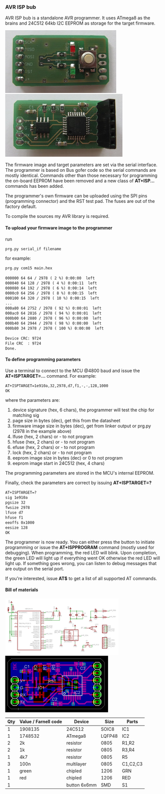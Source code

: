 ### AVR ISP bub

AVR ISP bub is a standalone AVR programmer. It uses ATmega8 as the brains and
24C512 64kb I2C EEPROM as storage for the target firmware.

[![avr_isp_bub_top](images/IMG_2206_small.jpg)](images/IMG_2206.jpg)
[![avr_isp_bub_bot](images/IMG_2207_small.jpg)](images/IMG_2207.jpg)

The firmware image and target parameters are set via the serial interface. The
programmer is based on Bus gofer code so the serial commands are
mostly identical. Commands other than those necessary for programming the on-board
EEPROM have been removed and a new class of __AT+ISP...__ commands has been added.

The programmer's own firmware can be uploaded using the SPI pins (programming connector)
and the RST test pad. The fuses are out of the factory default.

To compile the sources my AVR library is required.

#### To upload your firmware image to the programmer

run

```
prg.py serial_if filename
```

for example:

```
prg.py com15 main.hex

000000 64 64 / 2978 ( 2 %) 0:00:00  left
000040 64 128 / 2978 ( 4 %) 0:00:11  left
000080 64 192 / 2978 ( 6 %) 0:00:14  left
0000c0 64 256 / 2978 ( 8 %) 0:00:15  left
000100 64 320 / 2978 ( 10 %) 0:00:15  left
...
000a80 64 2752 / 2978 ( 92 %) 0:00:01  left
000ac0 64 2816 / 2978 ( 94 %) 0:00:01  left
000b00 64 2880 / 2978 ( 96 %) 0:00:00  left
000b40 64 2944 / 2978 ( 98 %) 0:00:00  left
000b80 34 2978 / 2978 ( 100 %) 0:00:00  left

Device CRC: 9724
File CRC  : 9724
Done.
```

#### To define programming parameters

Use a terminal to connect to the MCU @4800 baud and issue the __AT+ISPTARGET=...__ command. For example:

```
AT+ISPTARGET=1e910a,32,2978,d7,f1,-,-,128,1000
OK
```

where the parameters are:

1. device signature (hex, 6 chars), the programmer will test the chip for matching sig
2. page size in bytes (dec), get this from the datasheet
3. firmware image size in bytes (dec), get from linker output or prg.py (2978 in the example above)
4. lfuse (hex, 2 chars) or - to not program
5. hfuse (hex, 2 chars) or - to not program
6. efuse (hex, 2 chars) or - to not program
7. lock  (hex, 2 chars) or - to not program
8. eeprom image size in bytes (dec) or 0 to not program
9. eeprom image start in 24C512 (hex, 4 chars)

The programming parameters are stored in the MCU's internal EEPROM.

Finally, check the parameters are correct by issuing __AT+ISPTARGET=?__

```
AT+ISPTARGET=?
sig 1e910a
pgsize 32
fwsize 2978
lfuse d7
hfuse f1
eeoffs 0x1000
eesize 128
OK
```

The programmer is now ready. You can either press the button to initiate programming or issue
the __AT+ISPPROGRAM__ command (mostly used for debugging). When programming, the red LED will
blink. Upon completion, the green LED will light up if everything went OK otherwise the red LED
will light up. If something goes wrong, you can listen to debug messages that are output on
the serial port.

If you're interested, issue __AT$__ to get a list of all supported AT commands.

#### Bill of materials

[![avr_isp_bub_sch](images/avrisp_sch_small.png)](images/avrisp_sch.png)
[![avr_isp_bub_brd](images/avrisp_brd_small.png)](images/avrisp_brd.png)

Qty | Value / Farnell code | Device | Size | Parts
----|----------------------|--------|------|-------
1 | 1908135 | 24C512       | SOIC8  | IC1
1 | 1748532 | ATmega8      | LQFP48 | IC2
2 | 2k      | resistor     | 0805   | R1,R2
2 | 1k      | resistor     | 0805   | R3,R4
1 | 4k7     | resistor     | 0805   | R5
3 | 100n    | multilayer   | 0805   | C1,C2,C3
1 | green   | chipled      | 1206   | GRN
1 | red     | chipled      | 1206   | RED
1 |         | button 6x6mm | SMD    | S1

